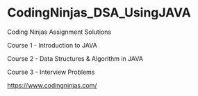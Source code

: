 # CodingNinjas_DSA_UsingJAVA
Coding Ninjas Assignment Solutions

Course 1 - Introduction to JAVA

Course 2 - Data Structures & Algorithm in JAVA

Course 3 - Interview Problems

https://www.codingninjas.com/
